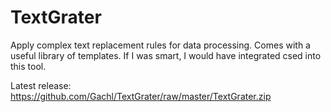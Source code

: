 # TextGrater
Apply complex text replacement rules for data processing. Comes with a useful library of templates. If I was smart, I would have integrated csed into this tool.

Latest release: https://github.com/Gachl/TextGrater/raw/master/TextGrater.zip
